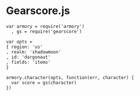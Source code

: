 # Gearscore.js

    var armory = require('armory')
      , gs = require('gearscore')

    var opts =
    { region: 'us'
    , realm: 'shadowmoon'
    , id: 'dargonaut'
    , fields: 'items'
    }

    armory.character(opts, function(err, character) {
      var score = gs(character)
    })
